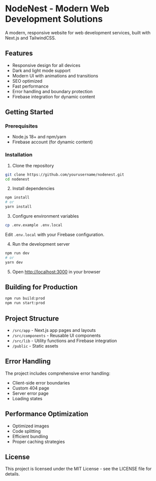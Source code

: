 # NodeNest - Modern Web Development Solutions

A modern, responsive website for web development services, built with Next.js and TailwindCSS.

## Features

- Responsive design for all devices
- Dark and light mode support
- Modern UI with animations and transitions
- SEO optimized
- Fast performance
- Error handling and boundary protection
- Firebase integration for dynamic content

## Getting Started

### Prerequisites

- Node.js 18+ and npm/yarn
- Firebase account (for dynamic content)

### Installation

1. Clone the repository
```bash
git clone https://github.com/yourusername/nodenest.git
cd nodenest
```

2. Install dependencies
```bash
npm install
# or
yarn install
```

3. Configure environment variables
```bash
cp .env.example .env.local
```
Edit `.env.local` with your Firebase configuration.

4. Run the development server
```bash
npm run dev
# or
yarn dev
```

5. Open [http://localhost:3000](http://localhost:3000) in your browser

## Building for Production

```bash
npm run build:prod
npm run start:prod
```

## Project Structure

- `/src/app` - Next.js app pages and layouts
- `/src/components` - Reusable UI components
- `/src/lib` - Utility functions and Firebase integration
- `/public` - Static assets

## Error Handling

The project includes comprehensive error handling:
- Client-side error boundaries
- Custom 404 page
- Server error page
- Loading states

## Performance Optimization

- Optimized images
- Code splitting
- Efficient bundling
- Proper caching strategies

## License

This project is licensed under the MIT License - see the LICENSE file for details.
